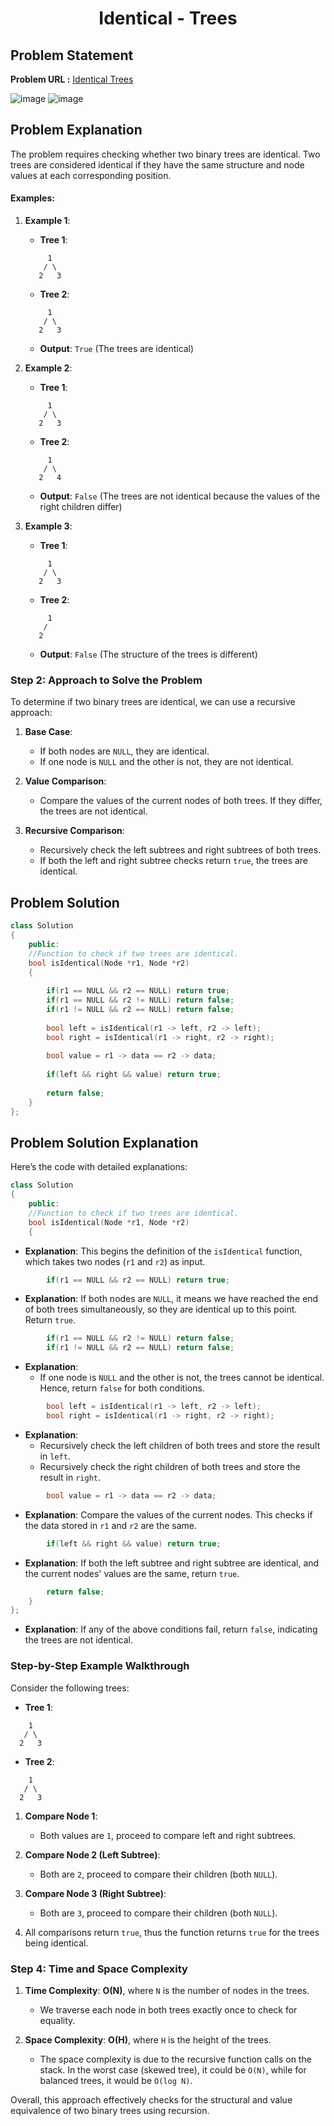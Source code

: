 <h1 align='center'>Identical - Trees</h1>

## Problem Statement

**Problem URL :** [Identical Trees](https://www.geeksforgeeks.org/problems/determine-if-two-trees-are-identical/1)

![image](https://github.com/user-attachments/assets/cca3e903-d369-4d16-acec-06869f7cd6d7)
![image](https://github.com/user-attachments/assets/ccac42f6-8bc5-4080-8437-d12c7380d354)

## Problem Explanation

The problem requires checking whether two binary trees are identical. Two trees are considered identical if they have the same structure and node values at each corresponding position.

#### Examples:

1. **Example 1**:
   - **Tree 1**:
   ```
        1
       / \
      2   3
   ```
   - **Tree 2**:
   ```
        1
       / \
      2   3
   ```
   - **Output**: `True` (The trees are identical)

2. **Example 2**:
   - **Tree 1**:
   ```
        1
       / \
      2   3
   ```
   - **Tree 2**:
   ```
        1
       / \
      2   4
   ```
   - **Output**: `False` (The trees are not identical because the values of the right children differ)

3. **Example 3**:
   - **Tree 1**:
   ```
        1
       / \
      2   3
   ```
   - **Tree 2**:
   ```
        1
       /
      2
   ```
   - **Output**: `False` (The structure of the trees is different)

### Step 2: Approach to Solve the Problem

To determine if two binary trees are identical, we can use a recursive approach:

1. **Base Case**:
   - If both nodes are `NULL`, they are identical.
   - If one node is `NULL` and the other is not, they are not identical.

2. **Value Comparison**:
   - Compare the values of the current nodes of both trees. If they differ, the trees are not identical.

3. **Recursive Comparison**:
   - Recursively check the left subtrees and right subtrees of both trees.
   - If both the left and right subtree checks return `true`, the trees are identical.

## Problem Solution
```cpp
class Solution
{
    public:
    //Function to check if two trees are identical.
    bool isIdentical(Node *r1, Node *r2)
    {
        
        if(r1 == NULL && r2 == NULL) return true;
        if(r1 == NULL && r2 != NULL) return false;
        if(r1 != NULL && r2 == NULL) return false;
        
        bool left = isIdentical(r1 -> left, r2 -> left);
        bool right = isIdentical(r1 -> right, r2 -> right);
        
        bool value = r1 -> data == r2 -> data;
        
        if(left && right && value) return true;
        
        return false;
    }
};
```

## Problem Solution Explanation
Here’s the code with detailed explanations:

```cpp
class Solution
{
    public:
    //Function to check if two trees are identical.
    bool isIdentical(Node *r1, Node *r2)
    {
```
- **Explanation**: This begins the definition of the `isIdentical` function, which takes two nodes (`r1` and `r2`) as input.

```cpp
        if(r1 == NULL && r2 == NULL) return true;
```
- **Explanation**: If both nodes are `NULL`, it means we have reached the end of both trees simultaneously, so they are identical up to this point. Return `true`.

```cpp
        if(r1 == NULL && r2 != NULL) return false;
        if(r1 != NULL && r2 == NULL) return false;
```
- **Explanation**: 
   - If one node is `NULL` and the other is not, the trees cannot be identical. Hence, return `false` for both conditions.

```cpp
        bool left = isIdentical(r1 -> left, r2 -> left);
        bool right = isIdentical(r1 -> right, r2 -> right);
```
- **Explanation**: 
   - Recursively check the left children of both trees and store the result in `left`.
   - Recursively check the right children of both trees and store the result in `right`.

```cpp
        bool value = r1 -> data == r2 -> data;
```
- **Explanation**: Compare the values of the current nodes. This checks if the data stored in `r1` and `r2` are the same.

```cpp
        if(left && right && value) return true;
```
- **Explanation**: If both the left subtree and right subtree are identical, and the current nodes' values are the same, return `true`.

```cpp
        return false;
    }
};
```
- **Explanation**: If any of the above conditions fail, return `false`, indicating the trees are not identical.

### Step-by-Step Example Walkthrough

Consider the following trees:

- **Tree 1**:
```
    1
   / \
  2   3
```

- **Tree 2**:
```
    1
   / \
  2   3
```

1. **Compare Node 1**:
   - Both values are `1`, proceed to compare left and right subtrees.

2. **Compare Node 2 (Left Subtree)**:
   - Both are `2`, proceed to compare their children (both `NULL`).

3. **Compare Node 3 (Right Subtree)**:
   - Both are `3`, proceed to compare their children (both `NULL`).

4. All comparisons return `true`, thus the function returns `true` for the trees being identical.

### Step 4: Time and Space Complexity

1. **Time Complexity**: **O(N)**, where `N` is the number of nodes in the trees.
   - We traverse each node in both trees exactly once to check for equality.

2. **Space Complexity**: **O(H)**, where `H` is the height of the trees.
   - The space complexity is due to the recursive function calls on the stack. In the worst case (skewed tree), it could be `O(N)`, while for balanced trees, it would be `O(log N)`.

Overall, this approach effectively checks for the structural and value equivalence of two binary trees using recursion.
